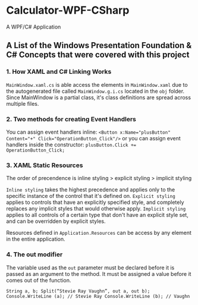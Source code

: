 # Calculator-WPF-CSharp
A WPF/C# Application

## A List of the Windows Presentation Foundation & C# Concepts that were covered with this project

### 1. How XAML and C# Linking Works
`MainWindow.xaml.cs` is able access the elements in `MainWindow.xaml` due to the autogenerated file 
called `MainWindow.g.i.cs` located in the `obj` folder. Since MainWindow is a partial class, it's 
class definitions are spread across multiple files.

### 2. Two methods for creating Event Handlers
You can assign event handlers inline: `<Button x:Name="plusButton" Content="+" Click="OperationButton_Click"/>` or
you can assign event handlers inside the constructor: `plusButton.Click += OperationButton_Click;`

### 3. XAML Static Resources
The order of precendence is inline styling > explicit styling > implicit styling

`Inline styling` takes the highest precedence and applies only to the specific instance of the control that it's 
defined on.
`Explicit styling` applies to controls that have an explicitly specified style, and completely replaces any 
implicit styles that would otherwise apply.
`Implicit styling` applies to all controls of a certain type that don't have an explicit style set, and can be 
overridden by explicit styles.

Resources defined in `Application.Resources` can be access by any element in the entire application.

### 4. The out modifier
The variable used as the `out` parameter must be declared before it is passed as an argument to the method.
It must be assigned a value before it comes out of the function.

`String a, b;
Split(“Stevie Ray Vaughn”, out a, out b);
Console.WriteLine (a); // Stevie Ray
Console.WriteLine (b); // Vaughn`

